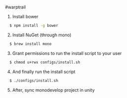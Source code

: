 #warptrail

1. Install bower
```sh
  $ npm install -g bower
```
2. Install NuGet (through mono)
```sh
  $ brew install mono
```
3. Grant permissions to run the install script to your user
```sh
  $ chmod u+rwx configs/install.sh
```
4. And finally run the install script
```sh
  $ ./configs/install.sh
```

5. After, sync monodevelop project in unity
